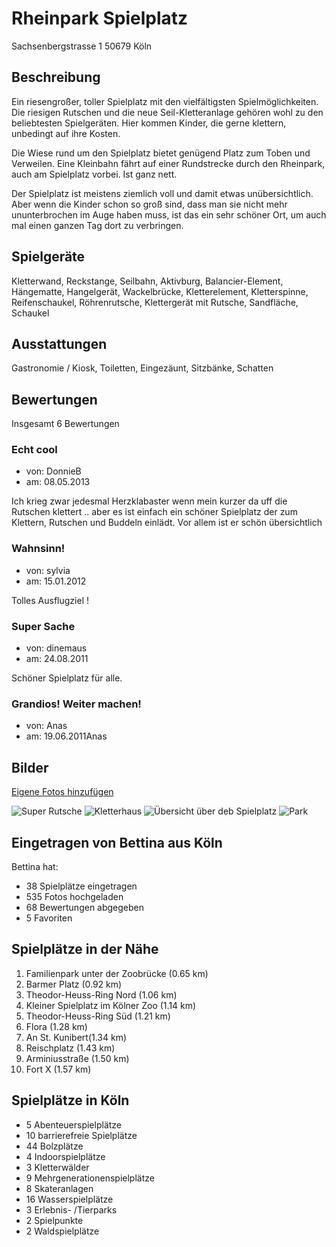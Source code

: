  
# Rheinpark Spielplatz

Sachsenbergstrasse 1
50679 Köln

## Beschreibung
Ein riesengroßer, toller Spielplatz mit den vielfältigsten Spielmöglichkeiten. Die riesigen Rutschen und die neue Seil-Kletteranlage gehören wohl zu den beliebtesten Spielgeräten. Hier kommen Kinder, die gerne klettern, unbedingt auf ihre Kosten. 

Die Wiese rund um den Spielplatz bietet genügend Platz zum Toben und Verweilen. Eine Kleinbahn fährt auf einer Rundstrecke durch den Rheinpark, auch am Spielplatz vorbei. Ist ganz nett. 

Der Spielplatz ist meistens ziemlich voll und damit etwas unübersichtlich. Aber wenn die Kinder schon so groß sind, dass man sie nicht mehr ununterbrochen im Auge haben muss, ist das ein sehr schöner Ort, um auch mal einen ganzen Tag dort zu verbringen.

## Spielgeräte
Kletterwand, Reckstange, Seilbahn, Aktivburg, Balancier-Element, Hängematte, Hangelgerät, Wackelbrücke, Kletterelement, Kletterspinne, Reifenschaukel, Röhrenrutsche, Klettergerät mit Rutsche, Sandfläche, Schaukel

## Ausstattungen
Gastronomie / Kiosk, Toiletten, Eingezäunt, Sitzbänke, Schatten

## Bewertungen
Insgesamt 6 Bewertungen


### Echt cool
- von: DonnieB
- am: 08.05.2013

Ich krieg zwar jedesmal Herzklabaster wenn mein kurzer da uff die Rutschen klettert .. aber es ist einfach ein schöner Spielplatz der zum Klettern, Rutschen und Buddeln einlädt. Vor allem ist er schön übersichtlich

### Wahnsinn!
- von: sylvia
- am: 15.01.2012

Tolles Ausflugziel !

### Super Sache
- von: dinemaus
- am: 24.08.2011

Schöner Spielplatz für alle.

### Grandios! Weiter machen! 
- von: Anas
- am: 19.06.2011Anas

## Bilder

[Eigene Fotos hinzufügen](/add-image.htm)

![Super Rutsche](https://th-koeln.github.io/mi-bachelor-wba1/material/spielplatztreff/images/spielplatz-rheinpark-spielplatz-in-koeln_1269266122775.jpg "Super Rutsche")
![Kletterhaus](https://th-koeln.github.io/mi-bachelor-wba1/material/spielplatztreff/images/spielplatz-rheinpark-spielplatz-in-koeln_1269266137466.jpg "Kletterhaus")
![Übersicht über deb Spielplatz](https://th-koeln.github.io/mi-bachelor-wba1/material/spielplatztreff/images/spielplatz-rheinpark-spielplatz-in-koeln_1269266247350.jpg "Übersicht über deb Spielplatz")
![Park](https://th-koeln.github.io/mi-bachelor-wba1/material/spielplatztreff/images/spielplatz-rheinpark-spielplatz-in-koeln_1269266341192.jpg "Der Rheinpark")


## Eingetragen von Bettina aus Köln
Bettina hat:
- 38 Spielplätze eingetragen
- 535 Fotos hochgeladen
- 68 Bewertungen abgegeben
- 5 Favoriten

## Spielplätze in der Nähe
1. Familienpark unter der Zoobrücke (0.65 km) 
2. Barmer Platz (0.92 km)
3. Theodor-Heuss-Ring Nord (1.06 km) 
4. Kleiner Spielplatz im Kölner Zoo (1.14 km) 
5. Theodor-Heuss-Ring Süd (1.21 km) 
6. Flora (1.28 km) 
7. An St. Kunibert(1.34 km) 
8. Reischplatz (1.43 km) 
9. Arminiusstraße (1.50 km) 
10. Fort X (1.57 km) 

## Spielplätze in Köln
- 5 Abenteuerspielplätze
- 10 barrierefreie Spielplätze
- 44 Bolzplätze
- 4 Indoorspielplätze
- 3 Kletterwälder
- 9 Mehrgenerationenspielplätze
- 8 Skateranlagen
- 16 Wasserspielplätze
- 3 Erlebnis- /Tierparks
- 2 Spielpunkte
- 2 Waldspielplätze


 
